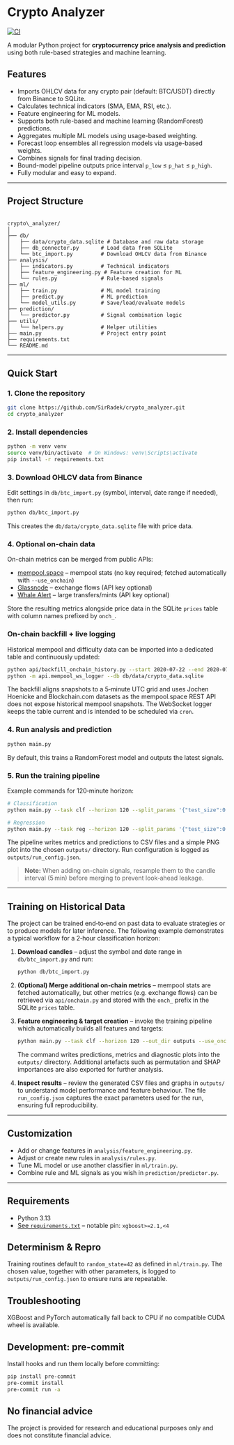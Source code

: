 # Crypto Analyzer

[![CI](https://github.com/SirRadek/Crypto_Analyzer/actions/workflows/ci.yml/badge.svg)](https://github.com/SirRadek/Crypto_Analyzer/actions/workflows/ci.yml)

A modular Python project for **cryptocurrency price analysis and prediction** using both rule-based strategies and machine learning.

## Features

- Imports OHLCV data for any crypto pair (default: BTC/USDT) directly from Binance to SQLite.
- Calculates technical indicators (SMA, EMA, RSI, etc.).
- Feature engineering for ML models.
- Supports both rule-based and machine learning (RandomForest) predictions.
- Aggregates multiple ML models using usage-based weighting.
- Forecast loop ensembles all regression models via usage-based weights.
- Combines signals for final trading decision.
- Bound-model pipeline outputs price interval `p_low` ≤ `p_hat` ≤ `p_high`.
- Fully modular and easy to expand.

---

## Project Structure

```

crypto\_analyzer/
│
├── db/
│   ├── data/crypto_data.sqlite # Database and raw data storage
│   ├── db_connector.py       # Load data from SQLite
│   └── btc_import.py         # Download OHLCV data from Binance
├── analysis/
│   ├── indicators.py         # Technical indicators
│   ├── feature_engineering.py # Feature creation for ML
│   └── rules.py              # Rule-based signals
├── ml/
│   ├── train.py              # ML model training
│   ├── predict.py            # ML prediction
│   └── model_utils.py        # Save/load/evaluate models
├── prediction/
│   └── predictor.py          # Signal combination logic
├── utils/
│   └── helpers.py            # Helper utilities
├── main.py                   # Project entry point
├── requirements.txt
└── README.md

````

---

## Quick Start

### 1. Clone the repository

```bash
git clone https://github.com/SirRadek/crypto_analyzer.git
cd crypto_analyzer
````

### 2. Install dependencies

```bash
python -m venv venv
source venv/bin/activate  # On Windows: venv\Scripts\activate
pip install -r requirements.txt
```

### 3. Download OHLCV data from Binance

Edit settings in `db/btc_import.py` (symbol, interval, date range if needed), then run:

```bash
python db/btc_import.py
```

This creates the `db/data/crypto_data.sqlite` file with price data.

### 4. Optional on-chain data

On-chain metrics can be merged from public APIs:

* [mempool.space](https://mempool.space/api/) – mempool stats (no key required; fetched automatically with `--use_onchain`)
* [Glassnode](https://glassnode.com/) – exchange flows (API key optional)
* [Whale Alert](https://developer.whale-alert.io/) – large transfers/mints (API key optional)

Store the resulting metrics alongside price data in the SQLite `prices` table
with column names prefixed by `onch_`.

### On-chain backfill + live logging

Historical mempool and difficulty data can be imported into a dedicated table
and continuously updated:

```bash
python api/backfill_onchain_history.py --start 2020-07-22 --end 2020-07-23 --db db/data/crypto_data.sqlite
python -m api.mempool_ws_logger --db db/data/crypto_data.sqlite
```

The backfill aligns snapshots to a 5‑minute UTC grid and uses Jochen Hoenicke
and Blockchain.com datasets as the mempool.space REST API does not expose
historical mempool snapshots. The WebSocket logger keeps the table current and
is intended to be scheduled via `cron`.

### 4. Run analysis and prediction

```bash
python main.py
```

By default, this trains a RandomForest model and outputs the latest signals.

### 5. Run the training pipeline

Example commands for 120‑minute horizon:

```bash
# Classification
python main.py --task clf --horizon 120 --split_params '{"test_size":0.2}' --out_dir outputs --use_onchain

# Regression
python main.py --task reg --horizon 120 --split_params '{"test_size":0.2}' --out_dir outputs --use_onchain
```

The pipeline writes metrics and predictions to CSV files and a simple PNG plot
into the chosen `outputs/` directory.  Run configuration is logged as
`outputs/run_config.json`.

> **Note:** When adding on-chain signals, resample them to the candle interval
> (5 min) before merging to prevent look‑ahead leakage.

---

## Training on Historical Data

The project can be trained end‑to‑end on past data to evaluate strategies or to
produce models for later inference.  The following example demonstrates a
typical workflow for a 2‑hour classification horizon:

1. **Download candles** – adjust the symbol and date range in
   `db/btc_import.py` and run:

   ```bash
   python db/btc_import.py
   ```

2. **(Optional) Merge additional on‑chain metrics** – mempool stats are
   fetched automatically, but other metrics (e.g. exchange flows) can be
   retrieved via `api/onchain.py` and stored with the `onch_` prefix in the
   SQLite `prices` table.

3. **Feature engineering & target creation** – invoke the training pipeline
   which automatically builds all features and targets:

   ```bash
   python main.py --task clf --horizon 120 --out_dir outputs --use_onchain
   ```

   The command writes predictions, metrics and diagnostic plots into the
   `outputs/` directory.  Additional artefacts such as permutation and SHAP
   importances are also exported for further analysis.

4. **Inspect results** – review the generated CSV files and graphs in
   `outputs/` to understand model performance and feature behaviour.  The file
   `run_config.json` captures the exact parameters used for the run, ensuring
   full reproducibility.

---

## Customization

* Add or change features in `analysis/feature_engineering.py`.
* Adjust or create new rules in `analysis/rules.py`.
* Tune ML model or use another classifier in `ml/train.py`.
* Combine rule and ML signals as you wish in `prediction/predictor.py`.

---

## Requirements

* Python 3.13
* [See `requirements.txt`](./requirements.txt) – notable pin: `xgboost>=2.1,<4`

## Determinism & Repro

Training routines default to ``random_state=42`` as defined in
``ml/train.py``. The chosen value, together with other parameters, is logged to
``outputs/run_config.json`` to ensure runs are repeatable.

## Troubleshooting

XGBoost and PyTorch automatically fall back to CPU if no compatible CUDA wheel
is available.

## Development: pre-commit

Install hooks and run them locally before committing:

```bash
pip install pre-commit
pre-commit install
pre-commit run -a
```

## No financial advice

The project is provided for research and educational purposes only and does not
constitute financial advice.
